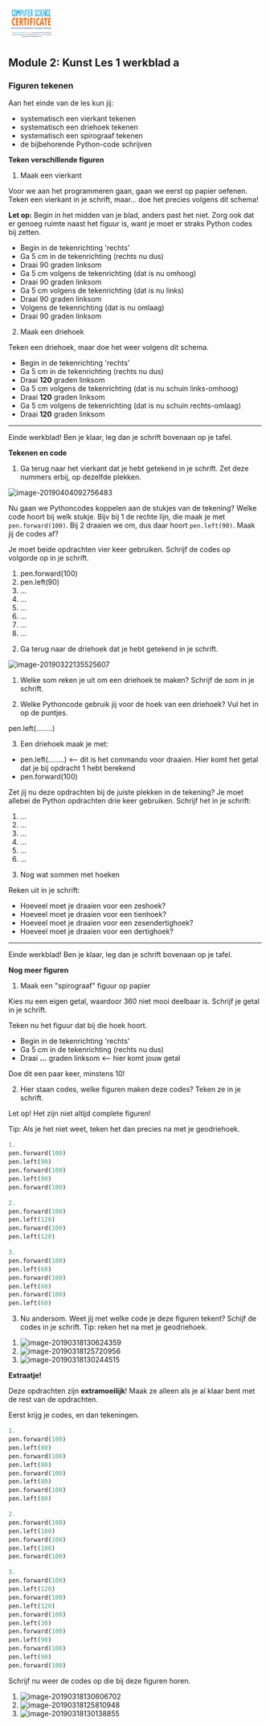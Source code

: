 <img src="../../img/Logo cs-certificate.jpg" style="zoom:9%">

## Module 2: Kunst Les 1 werkblad a

### Figuren tekenen

Aan het einde van de les kun jij:

- systematisch een vierkant tekenen
- systematisch een driehoek tekenen
- systematisch een spirograaf tekenen
- de bijbehorende Python-code schrijven

**Teken verschillende figuren**

1) Maak een vierkant

Voor we aan het programmeren gaan, gaan we eerst op papier oefenen. Teken een vierkant in je schrift, maar… doe het precies volgens dit schema! 

**Let op:** Begin in het midden van je blad, anders past het niet. Zorg ook dat er genoeg ruimte naast het figuur is, want je moet er straks Python codes bij zetten.

- Begin in de tekenrichting 'rechts'
- Ga 5 cm in de tekenrichting (rechts nu dus)
- Draai 90 graden linksom
- Ga 5 cm volgens de tekenrichting (dat is nu omhoog)
- Draai 90 graden linksom
- Ga 5 cm volgens de tekenrichting (dat is nu links)
- Draai 90 graden linksom
- Volgens de tekenrichting (dat is nu omlaag)
- Draai 90 graden linksom

2) Maak een driehoek

Teken een driehoek, maar doe het weer volgens dit schema.

- Begin in de tekenrichting 'rechts'
- Ga 5 cm in de tekenrichting (rechts nu dus)
- Draai **120** graden linksom 
- Ga 5 cm volgens de tekenrichting (dat is nu schuin links-omhoog)
- Draai **120** graden linksom
- Ga 5 cm volgens de tekenrichting (dat is nu schuin rechts-omlaag)
- Draai **120** graden linksom



------

Einde werkblad! Ben je klaar, leg dan je schrift bovenaan op je tafel.

 <div style="page-break-after: always;"></div>

**Tekenen en code**

1) Ga terug naar het vierkant dat je hebt getekend in je schrift. 
Zet deze nummers erbij, op dezelfde plekken.

![image-20190404092756483](../../img/image-20190404092756483.png)

Nu gaan we Pythoncodes koppelen aan de stukjes van de tekening? Welke code hoort bij welk stukje. Bijv bij 1 de rechte lijn, die maak je met `pen.forward(100)`. Bij 2 draaien we om, dus daar hoort `pen.left(90)`. Maak jij de codes af?

Je moet beide opdrachten vier keer gebruiken. Schrijf de codes op volgorde op in je schrift. 

1. pen.forward(100) 
2. pen.left(90) 
3. ...
4. ...
5. ...
6. ...
7. ...
8. ...

 <div style="page-break-after: always;"></div>

2) Ga terug naar de driehoek dat je hebt getekend in je schrift.  

![image-20190322135525607](../../img/image-20190322135525607.png)

1. Welke som reken je uit om een driehoek te maken? Schrijf de som in je schrift.

2. Welke Pythoncode gebruik jij voor de hoek van een driehoek? Vul het in op de puntjes.

pen.left(……..)

3. Een driehoek maak je met:

- pen.left(……..) <— dit is het commando voor draaien. Hier komt het getal dat je bij opdracht 1 hebt berekend
- pen.forward(100)

Zet jij nu deze opdrachten bij de juiste plekken in de tekening? Je moet allebei de Python opdrachten drie keer gebruiken. Schrijf het in je schrift:

1. ...
2. ...
3. ...
4. ...
5. ...
6. ...

 <div style="page-break-after: always;"></div>

3) Nog wat sommen met hoeken

Reken uit in je schrift: 

* Hoeveel moet je draaien voor een zeshoek?
* Hoeveel moet je draaien voor een tienhoek?
* Hoeveel moet je draaien voor een zesendertighoek?
* Hoeveel moet je draaien voor een dertighoek?

------

Einde werkblad! Ben je klaar, leg dan je schrift bovenaan op je tafel.

 <div style="page-break-after: always;"></div>

**Nog meer figuren**

1) Maak een "spirograaf" figuur op papier

Kies nu een eigen getal, waardoor 360 niet mooi deelbaar is. Schrijf je getal in je schrift.

Teken nu het figuur dat bij die hoek hoort.

- Begin in de tekenrichting 'rechts'
- Ga 5 cm in de tekenrichting (rechts nu dus)
- Draai **...** graden linksom <— hier komt jouw getal

Doe dit een paar keer, minstens 10!

2) Hier staan codes, welke figuren maken deze codes? Teken ze in je schrift.

Let op! Het zijn niet altijd complete figuren!

Tip: Als je het niet weet, teken het dan precies na met je geodriehoek.

```python
1.
pen.forward(100)
pen.left(90)
pen.forward(100)
pen.left(90)
pen.forward(100)
```

```python
2.
pen.forward(100)
pen.left(120)
pen.forward(100)
pen.left(120)
```

```python
3.
pen.forward(100)
pen.left(60)
pen.forward(100)
pen.left(60)
pen.forward(100)
pen.left(60)
```

 <div style="page-break-after: always;"></div>

3) Nu andersom. Weet jij met welke code je deze figuren tekent? Schijf de codes in je schrift.
Tip: reken het na met je geodriehoek. 

1. ![image-20190318130624359](../../img/image-20190318130624359.png)
2. ![image-20190318125720956](../../img/image-20190318125720956.png)
3. ![image-20190318130244515](../../img/image-20190318130244515.png)

 <div style="page-break-after: always;"></div>

**Extraatje!**

Deze opdrachten zijn **extramoeilijk**! Maak ze alleen als je al klaar bent met de rest van de opdrachten.

Eerst krijg je codes, en dan tekeningen.

```python
1.
pen.forward(100)
pen.left(80)
pen.forward(100)
pen.left(80)
pen.forward(100)
pen.left(80)
pen.forward(100)
pen.left(80)
```

```python
2.
pen.forward(100)
pen.left(180)
pen.forward(100)
pen.left(180)
pen.forward(100)
```

```python
3.
pen.forward(100)
pen.left(120)
pen.forward(100)
pen.left(120)
pen.forward(100)
pen.left(30)
pen.forward(100)
pen.left(90)
pen.forward(100)
pen.left(90)
pen.forward(100)
```

 <div style="page-break-after: always;"></div>

Schrijf nu weer de codes op die bij deze figuren horen.

1. ![image-20190318130606702](../../img/image-20190318130606702.png)
2. ![image-20190318125810948](../../img/image-20190318125810948.png)
3. ![image-20190318130138855](../../img/image-20190318130138855.png)
